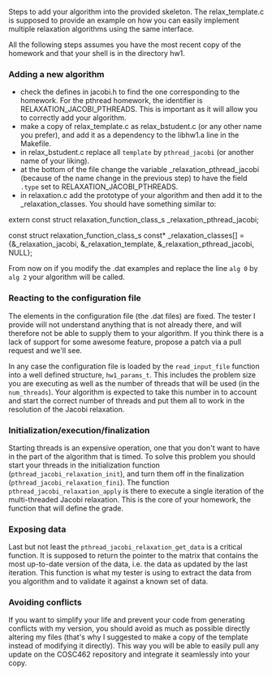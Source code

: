 Steps to add your algorithm into the provided skeleton. The relax_template.c is supposed to provide an example on how you can easily implement multiple relaxation algorithms using the same interface.

All the following steps assumes you have the most recent copy of the homework and that your shell is in the directory hw1.

### Adding a new algorithm

- check the defines in jacobi.h to find the one corresponding to the homework. For the pthread homework, the identifier is RELAXATION\_JACOBI_PTHREADS. This is important as it will allow you to correctly add your algorithm.
- make a copy of relax\_template.c as relax\_bstudent.c (or any other name you prefer), and add it as a dependency to the libhw1.a line in the Makefile.
- in relax\_bstudent.c replace all ```template``` by ```pthread_jacobi``` (or another name of your liking).
- at the bottom of the file change the variable \_relaxation_pthread_jacobi (because of the name change in the previous step) to have the field ```.type``` set to RELAXATION\_JACOBI_PTHREADS.
- in relaxation.c add the prototype of your algorithm and then add it to the _relaxation_classes. You should have something similar to:

extern const struct relaxation_function_class_s _relaxation_pthread_jacobi;

const struct relaxation_function_class_s const* _relaxation_classes[] =
    {&_relaxation_jacobi, &_relaxation_template, &_relaxation_pthread_jacobi, NULL};

From now on if you modify the .dat examples and replace the line ```alg 0``` by ```alg 2``` your algorithm will be called.

### Reacting to the configuration file

The elements in the configuration file (the .dat files) are fixed. The tester I provide will not understand anything that is not already there, and will therefore not be able to supply them to your algorithm. If you think there is a lack of support for some awesome feature, propose a patch via a pull request and we'll see.

In any case the configuration file is loaded by the ```read_input_file``` function into a well defined structure, ```hw1_params_t```. This includes the problem size you are executing as well as the number of threads that will be used (in the ```num_threads```). Your algorithm is expected to take this number in to account and start the correct number of threads and put them all to work in the resolution of the Jacobi relaxation.

### Initialization/execution/finalization

Starting threads is an expensive operation, one that you don't want to have in the part of the algorithm that is timed. To solve this problem you should start your threads in the initialization function (```pthread_jacobi_relaxation_init```), and turn them off in the finalization (```pthread_jacobi_relaxation_fini```). The function ```pthread_jacobi_relaxation_apply``` is there to execute a single iteration of the multi-threaded Jacobi relaxation. This is the core of your homework, the function that will define the grade.

### Exposing data

Last but not least the ```pthread_jacobi_relaxation_get_data``` is a critical function. It is supposed to return the pointer to the matrix that contains the most up-to-date version of the data, i.e. the data as updated by the last iteration. This function is what my tester is using to extract the data from you algorithm and to validate it against a known set of data.

### Avoiding conflicts

If you want to simplify your life and prevent your code from generating conflicts with my version, you should avoid as much as possible directly altering my files (that's why I suggested to make a copy of the template instead of modifying it directly). This way you will be able to easily pull any update on the COSC462 repository and integrate it seamlessly into your copy.

